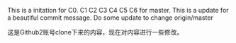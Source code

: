 This is a initation for C0.
C1
C2
C3
C4
C5
C6 for master.
This is a update for a beautiful commit message.
Do some update to change origin/master

这是Github2账号clone下来的内容，现在对内容进行一些修改。